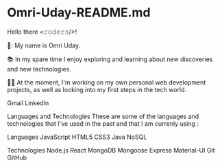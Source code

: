 # Omri-Uday-README.md

Hello there <𝚌𝚘𝚍𝚎𝚛𝚜/>! 

👧: My name is Omri Uday.

📚 In my spare time I enjoy exploring and learning about new discoveries and new technologies.

👨‍💻 At the moment, I'm working on my own personal web development projects, as well as looking into my first steps in the tech world.

Gmail LinkedIn

Languages and Technologies
These are some of the languages and technologies that I've used in the past and that I am currenly using :

Languages
JavaScript HTML5 CSS3 Java NoSQL

Technologies
Node.js React MongoDB Mongoose Express Material-UI Git GitHub

